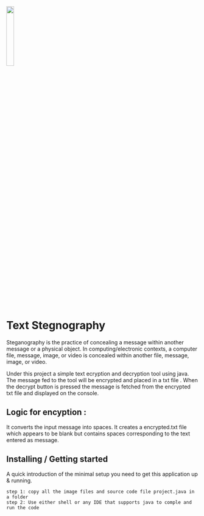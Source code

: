 <img src="https://user-images.githubusercontent.com/98073548/150642105-0ccf5f44-b742-45ec-88fc-f35da0cd7047.png" width=20% height=20%> 

# Text Stegnography
Steganography is the practice of concealing a message within another message or a physical object. 
In computing/electronic contexts, a computer file, message, image, or video is concealed within another file, message, image, or video.

Under this project a simple text ecryption and decryption tool using java. The message fed to the tool will be encrypted and placed in a txt file .
When the decrypt button is pressed the message is fetched from the encrypted txt file and displayed on the console.

## Logic for encyption :

It converts the input message into spaces. It creates a encrypted.txt file which appears to be blank but contains spaces corresponding to the text entered as message.

## Installing / Getting started

A quick introduction of the minimal setup you need to get this application up &
running.

```
step 1: copy all the image files and source code file project.java in a folder
step 2: Use either shell or any IDE that supports java to comple and run the code
```

